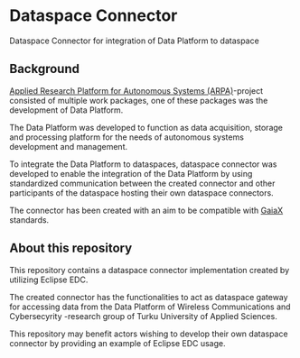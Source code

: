 # Dataspace Connector
Dataspace Connector for integration of Data Platform to dataspace


## Background

[Applied Research Platform for Autonomous Systems (ARPA)](https://arpa-project.turkuamk.fi/)-project consisted of multiple
work packages, one of these packages was the development of Data Platform. 

The Data Platform was developed to function as data acquisition, storage and processing platform 
for the needs of autonomous systems development and management.

To integrate the Data Platform to dataspaces, dataspace connector was developed to 
enable the integration of the Data Platform by using standardized communication between the created connector
and other participants of the dataspace hosting their own dataspace connectors.

The connector has been created with an aim to be compatible with [GaiaX](https://gaia-x.eu/) standards.

## About this repository

This repository contains a dataspace connector implementation created by utilizing Eclipse EDC. 

The created connector has the functionalities to act as dataspace gateway for accessing data from the Data Platform of Wireless Communications and Cybersecyrity -research group of Turku University of Applied Sciences.

This repository may benefit actors wishing to develop their own dataspace connector by providing an example of Eclipse EDC usage. 
